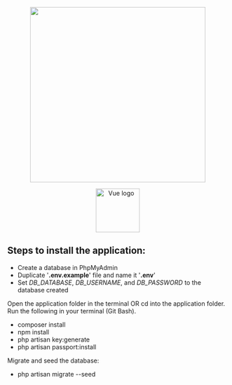 <p align="center"><img src="https://res.cloudinary.com/dtfbvvkyp/image/upload/v1566331377/laravel-logolockup-cmyk-red.svg" width="400"></p>
<p align="center"><img width="100" src="https://vuejs.org/images/logo.png" alt="Vue logo"></p>

## Steps to install the application:

- Create a database in PhpMyAdmin
- Duplicate '**.env.example**' file and name it '**.env**'
- Set *DB_DATABASE*, *DB_USERNAME*, and *DB_PASSWORD* to the database created

Open the application folder in the terminal OR cd into the application folder.
Run the following in your terminal (Git Bash).

- composer install
- npm install
- php artisan key:generate
- php artisan passport:install

Migrate and seed the database:

- php artisan migrate --seed
